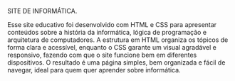 SITE DE INFORMÁTICA.

Esse site educativo foi desenvolvido com HTML e CSS para apresentar conteúdos sobre a história da informática, lógica de programação e arquitetura de computadores. A estrutura em HTML organiza os tópicos de forma clara e acessível, enquanto o CSS garante um visual agradável e responsivo, fazendo com que o site funcione bem em diferentes dispositivos. O resultado é uma página simples, bem organizada e fácil de navegar, ideal para quem quer aprender sobre informática.


